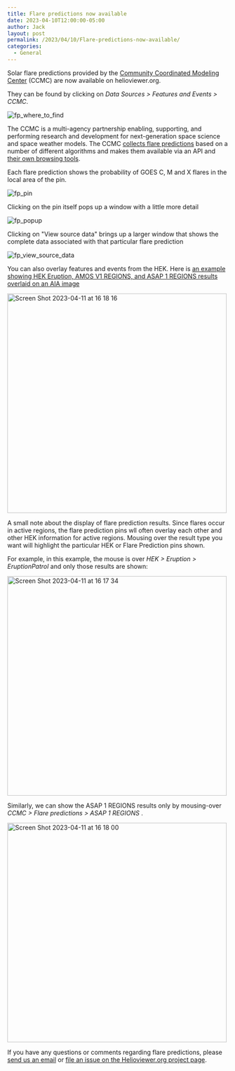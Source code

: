 ```yaml
---
title: Flare predictions now available
date: 2023-04-10T12:00:00-05:00
author: Jack
layout: post
permalink: /2023/04/10/Flare-predictions-now-available/
categories:
  - General
---
```

Solar flare predictions provided by the  [Community Coordinated Modeling Center](https://ccmc.gsfc.nasa.gov/) (CCMC) are now available on helioviewer.org.

They can be found by clicking on _Data Sources > Features and Events > CCMC_.

![fp_where_to_find](https://user-images.githubusercontent.com/983575/231274256-875e4387-d833-4fca-a812-cb7803447258.png)

The CCMC is a multi-agency partnership enabling, supporting, and performing research and development for next-generation space science and space weather models. The CCMC [collects flare predictions](https://ccmc.gsfc.nasa.gov/scoreboards/flare/) based on a number of different algorithms and makes them available via an API and [their own browsing tools](https://iswa.gsfc.nasa.gov/IswaSystemWebApp/index.jsp?i_1=606&l_1=7&t_1=33&w_1=1721&h_1=865&s_1=0).

Each flare prediction shows the probability of GOES C, M and X flares
in the local area of the pin. 

![fp_pin](https://user-images.githubusercontent.com/983575/231274356-1d547859-bff8-4b33-a18d-238f89f58311.png)


Clicking on the pin itself pops up a window with a little more detail

![fp_popup](https://user-images.githubusercontent.com/983575/231274395-86ab2f0b-045c-4067-b5ed-1b4aba617f60.png)


Clicking on "View source data" brings up a larger window that shows the complete data associated with that particular flare prediction

![fp_view_source_data](https://user-images.githubusercontent.com/983575/231274461-b70a0e7d-ba8c-44a6-ab0c-9720bdc3e7fb.png)

You can also overlay features and events from the HEK. Here is [an example showing HEK Eruption, AMOS V1 REGIONS, and ASAP 1 REGIONS results overlaid on an AIA image](https://helioviewer.org/?date=2023-03-22T19:15:05.000Z&imageScale=2.42044088&centerX=-116.18116224&centerY=4.84088176&imageLayers=%5BSDO,AIA,171,1,100,0,60,1,2023-04-07T10:35:29.000Z.000Z.000Z%5D&eventLayers=%5BER,EruptionPatrol,1%5D,%5BFP,AMOS_v1_REGIONS;ASAP_1_REGIONS,1%5D&eventLabels=true&celestialBodies=%7B%22soho%22:%5B%22soho-mercury-tree-label%22,%22soho-venus-tree-label%22,%22soho-saturn-tree-label%22%5D,%22stereo_a%22:%5B%5D,%22stereo_b%22:%5B%5D%7D)

<img width="500" alt="Screen Shot 2023-04-11 at 16 18 16" src="https://user-images.githubusercontent.com/983575/231279903-5c4ce168-d9ce-47a2-abd5-0369338f64ab.png">


A small note about the display of flare prediction results. Since flares occur in active regions, the flare prediction pins wll often overlay each other
and other HEK information for active regions. Mousing over the result type you want will highlight the particular HEK or Flare Prediction pins shown.

For example, in this example, the mouse is over _HEK > Eruption > EruptionPatrol_ and only those results are shown:

<img width="500" alt="Screen Shot 2023-04-11 at 16 17 34" src="https://user-images.githubusercontent.com/983575/231279799-0af630cc-ca84-4349-b669-7e535748121e.png">

Similarly, we can show the ASAP 1 REGIONS results only by mousing-over _CCMC > Flare predictions > ASAP 1 REGIONS_ .

<img width="500" alt="Screen Shot 2023-04-11 at 16 18 00" src="https://user-images.githubusercontent.com/983575/231280301-597c51fe-0958-428d-a0e0-2056792a46bc.png">


If you have any questions or comments regarding flare predictions, please [send us an
email](mailto:HelioViewerDevelopment@nasa.onmicrosoft.com) or [file an
issue on the Helioviewer.org project page](https://github.com/Helioviewer-Project/helioviewer.org/issues).
